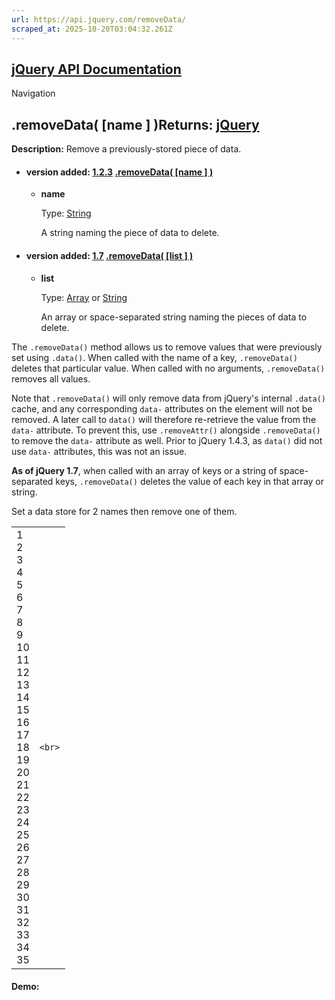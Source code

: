 ```yaml
---
url: https://api.jquery.com/removeData/
scraped_at: 2025-10-20T03:04:32.261Z
---
```


## [jQuery API Documentation](https://jquery.com/ "jQuery API Documentation")

Navigation

## .removeData( \[name \] )Returns: [jQuery](http://api.jquery.com/Types/\#jQuery)

**Description:** Remove a previously-stored piece of data.

- #### version added: [1.2.3](https://api.jquery.com/category/version/1.2.3/) [.removeData( \[name \] )](https://api.jquery.com/removeData/\#removeData-name)

  - **name**

    Type: [String](http://api.jquery.com/Types/#String)

    A string naming the piece of data to delete.
- #### version added: [1.7](https://api.jquery.com/category/version/1.7/) [.removeData( \[list \] )](https://api.jquery.com/removeData/\#removeData-list)

  - **list**

    Type: [Array](http://api.jquery.com/Types/#Array) or [String](http://api.jquery.com/Types/#String)

    An array or space-separated string naming the pieces of data to delete.

The `.removeData()` method allows us to remove values that were previously set using `.data()`. When called with the name of a key, `.removeData()` deletes that particular value. When called with no arguments, `.removeData()` removes all values.

Note that `.removeData()` will only remove data from jQuery's internal `.data()` cache, and any corresponding `data-` attributes on the element will not be removed. A later call to `data()`
will therefore re-retrieve the value from the `data-` attribute. To prevent this, use `.removeAttr()` alongside `.removeData()` to remove the `data-` attribute as well. Prior to jQuery 1.4.3,
as `data()` did not use `data-` attributes, this was not an issue.


**As of jQuery 1.7**, when called with an array of keys or a string of space-separated keys, `.removeData()` deletes the value of each key in that array or string.

Set a data store for 2 names then remove one of them.

|     |     |
| --- | --- |
| 1<br>2<br>3<br>4<br>5<br>6<br>7<br>8<br>9<br>10<br>11<br>12<br>13<br>14<br>15<br>16<br>17<br>18<br>19<br>20<br>21<br>22<br>23<br>24<br>25<br>26<br>27<br>28<br>29<br>30<br>31<br>32<br>33<br>34<br>35 | ```<br>``` |

#### Demo: